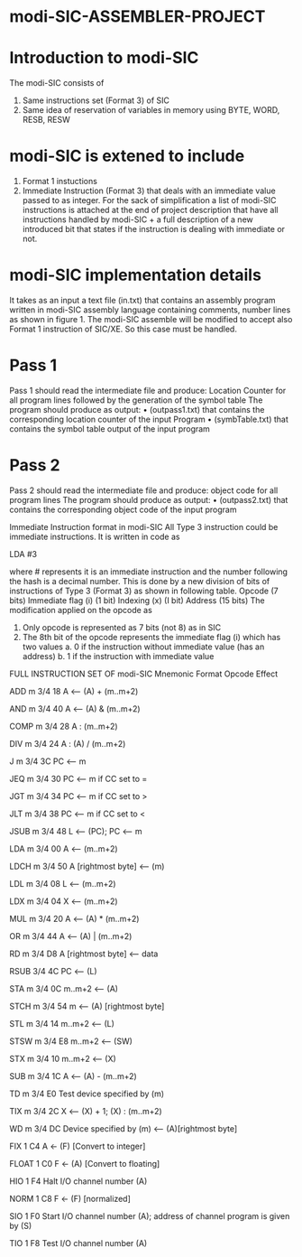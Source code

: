# modi-SIC-ASSEMBLER-PROJECT
# Introduction to modi-SIC
The modi-SIC consists of
1. Same instructions set (Format 3) of SIC
2. Same idea of reservation of variables in memory using BYTE, WORD, RESB, RESW

# modi-SIC is extened to include
1. Format 1 instuctions
2. Immediate Instruction (Format 3) that deals with an immediate value passed to as integer.
For the sack of simplification a list of modi-SIC instructions is attached at the end of project
description that have all instructions handled by modi-SIC + a full description of a new introduced
bit that states if the instruction is dealing with immediate or not.

# modi-SIC implementation details
It takes as an input a text file (in.txt) that contains an assembly program written in modi-SIC
assembly language containing comments, number lines as shown in figure 1. The modi-SIC
assemble will be modified to accept also Format 1 instruction of SIC/XE. So this case must be
handled.


# Pass 1
Pass 1 should read the intermediate file and produce: Location Counter for all program lines
followed by the generation of the symbol table
The program should produce as output:
• (outpass1.txt) that contains the corresponding location counter of the input Program
• (symbTable.txt) that contains the symbol table output of the input program
# Pass 2
Pass 2 should read the intermediate file and produce: object code for all program lines 
The program should produce as output:
• (outpass2.txt) that contains the corresponding object code of the input program


Immediate Instruction format in modi-SIC
All Type 3 instruction could be immediate instructions.
It is written in code as

LDA #3

where \# represents it is an immediate instruction and the number following the hash is a
decimal number.
This is done by a new division of bits of instructions of Type 3 (Format 3) as shown in following table.
Opcode (7 bits) Immediate flag (i) (1 bit) Indexing (x) (I bit) Address (15 bits)
The modification applied on the opcode as
1. Only opcode is represented as 7 bits (not 8) as in SIC
2. The 8th bit of the opcode represents the immediate flag (i) which has two values
a. 0 if the instruction without immediate value (has an address)
b. 1 if the instruction with immediate value



FULL INSTRUCTION SET OF modi-SIC
Mnemonic Format Opcode Effect

ADD m 3/4 18 A <-- (A) + (m..m+2)

AND m 3/4 40 A <-- (A) & (m..m+2)

COMP m 3/4 28 A : (m..m+2)

DIV m 3/4 24 A : (A) / (m..m+2)

J m 3/4 3C PC <-- m

JEQ m 3/4 30 PC <-- m if CC set to =

JGT m 3/4 34 PC <-- m if CC set to >

JLT m 3/4 38 PC <-- m if CC set to <

JSUB m 3/4 48 L <-- (PC); PC <-- m

LDA m 3/4 00 A <-- (m..m+2)

LDCH m 3/4 50 A [rightmost byte] <-- (m)

LDL m 3/4 08 L <-- (m..m+2)

LDX m 3/4 04 X <-- (m..m+2)

MUL m 3/4 20 A <-- (A) * (m..m+2)

OR m 3/4 44 A <-- (A) | (m..m+2)

RD m 3/4 D8 A [rightmost byte] <-- data

RSUB 3/4 4C PC <-- (L)

STA m 3/4 0C m..m+2 <-- (A)

STCH m 3/4 54 m <-- (A) [rightmost byte]

STL m 3/4 14 m..m+2 <-- (L)

STSW m 3/4 E8 m..m+2 <-- (SW)

STX m 3/4 10 m..m+2 <-- (X)

SUB m 3/4 1C A <-- (A) - (m..m+2)

TD m 3/4 E0 Test device specified by (m)

TIX m 3/4 2C X <-- (X) + 1; (X) : (m..m+2)

WD m 3/4 DC Device specified by (m) <-- (A)[rightmost byte]

FIX 1 C4 A <- (F) [Convert to integer]

FLOAT 1 C0 F <- (A) [Convert to floating]

HIO 1 F4 Halt I/O channel number (A)

NORM 1 C8 F <- (F) [normalized]

SIO 1 F0 Start I/O channel number (A); address of channel program is given by (S)

TIO 1 F8 Test I/O channel number (A)

